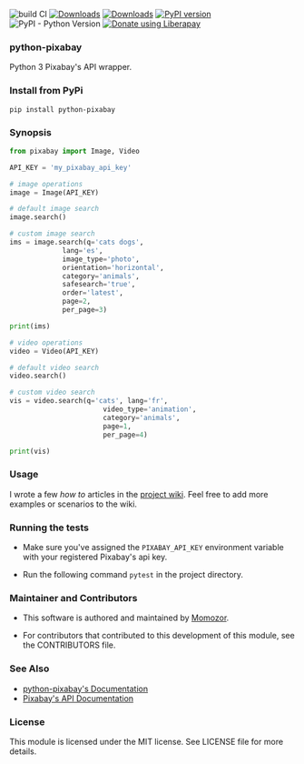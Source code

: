 ![build CI](https://github.com/momozor/python-pixabay/workflows/build%20CI/badge.svg?branch=master)
[![Downloads](https://pepy.tech/badge/python-pixabay)](https://pepy.tech/project/python-pixabay)
[![Downloads](https://pepy.tech/badge/python-pixabay/month)](https://pepy.tech/project/python-pixabay/month)
[![PyPI version](https://badge.fury.io/py/python-pixabay.svg)](https://badge.fury.io/py/python-pixabay)
![PyPI - Python Version](https://img.shields.io/pypi/pyversions/python-pixabay.svg?color=1&label=Python)
<a href="https://liberapay.com/momozor/donate"><img alt="Donate using Liberapay" src="https://liberapay.com/assets/widgets/donate.svg"></a>
### python-pixabay
Python 3 Pixabay's API wrapper.

### Install from PyPi
`pip install python-pixabay`

### Synopsis

```python
from pixabay import Image, Video

API_KEY = 'my_pixabay_api_key'

# image operations
image = Image(API_KEY)

# default image search
image.search()

# custom image search
ims = image.search(q='cats dogs',
             lang='es',
             image_type='photo',
             orientation='horizontal',
             category='animals',
             safesearch='true',
             order='latest',
             page=2,
             per_page=3)

print(ims)

# video operations
video = Video(API_KEY)

# default video search
video.search()

# custom video search
vis = video.search(q='cats', lang='fr',
                       video_type='animation',
                       category='animals',
                       page=1,
                       per_page=4)

print(vis)
```

### Usage

I wrote a few _how to_ articles in the [project wiki](https://github.com/momozor/python-pixabay/wiki). Feel free to add more examples or scenarios to the wiki.

### Running the tests

*   Make sure you've assigned the `PIXABAY_API_KEY` environment variable with your
registered Pixabay's api key.

*   Run the following command `pytest` in the project directory.

### Maintainer and Contributors

*   This software is authored and maintained by [Momozor](https://github.com/momozor).

*   For contributors that contributed to this development of this module, see the
CONTRIBUTORS file.

### See Also
*   [python-pixabay's Documentation](https://momozor.github.io/python-pixabay/index.html)
*   [Pixabay's API Documentation](https://pixabay.com/api/docs)

### License

This module is licensed under the MIT license. See LICENSE file for more details.

